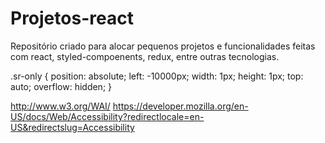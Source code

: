 # Projetos-react

Repositório criado para alocar pequenos projetos e funcionalidades feitas com react, styled-compoenents, redux, entre outras tecnologias.



.sr-only {
  position: absolute;
  left: -10000px;
  width: 1px;
  height: 1px;
  top: auto;
  overflow: hidden;
}

http://www.w3.org/WAI/
https://developer.mozilla.org/en-US/docs/Web/Accessibility?redirectlocale=en-US&redirectslug=Accessibility
